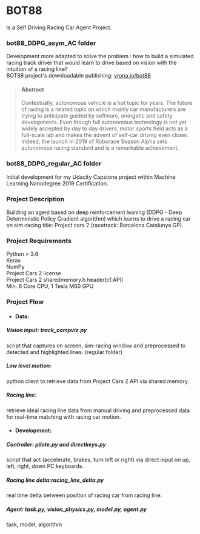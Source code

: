 # BOT88
Is a Self Driving Racing Car Agent Project. 

### bot88_DDPG_asym_AC folder
Development more adapted to solve the problem : how to build a simulated racing track driver that would learn to drive based on vision with the intuition of a racing line? <br>
BOT88 project's downloadable publishing: [vrona.io/bot88](https://www.vrona.io/fwp_portfolio/bot88/)

  > #### Abstract
  > Contextually, autonomous vehicle is a hot topic for years. The future of racing is a related topic on which mainly car    manufacturers are trying to anticipate guided by software, energetic and safety developments.
Even though full autonomous technology is not yet widely accepted by day to day drivers, motor sports field acts as a full-scale lab and makes the advent of self-car driving even closer.
Indeed, the launch in 2019 of Roborace Season Alpha sets autonomous racing standard and is a remarkable achievement.

### bot88_DDPG_regular_AC folder
Initial development for my Udacity Capstone project within Machine Learning Nanodegree 2019 Certification.

### Project Description
Building an agent based on deep reinforcement leaning (DDPG - Deep Deterministic Policy Gradient algorithm) which learns to drive a racing car on sim-racing title: Project cars 2 (racetrack: Barcelona Catalunya GP).

### Project Requirements
Python > 3.6 <br>
Keras <br>
NumPy <br>
Project Cars 2 license<br>
Project Cars 2 sharedmemory.h header(cf.API)<br>
Min. 6 Core CPU, 1 Tesla M60 GPU<br>


### Project Flow
  - #### Data:
  ##### Vision input: track_compviz.py<br>
  script that captures on screen, sim-racing window and preprocessed to detected and highlighted lines. (regular folder)
                
  ##### Low level motion: <br>
  python client to retrieve data from Project Cars 2 API via shared memory.
                    
  ##### Racing line:<br>
  retrieve ideal racing line data from manual driving and preprocessed data for real-time matching with racing car motion.<br>

  - #### Development:
  ##### Controller: pilote.py and directkeys.py<br>
  script that act (accelerate, brakes, turn left or right) via direct input on up, left, right, down PC keyboards.
  
  ##### Racing line delta:racing_line_delta.py<br>
  real time delta between position of racing car from racing line.
                    
  ##### Agent: task.py, vision_physics.py, model.py, agent.py
  task, model, algorithm
